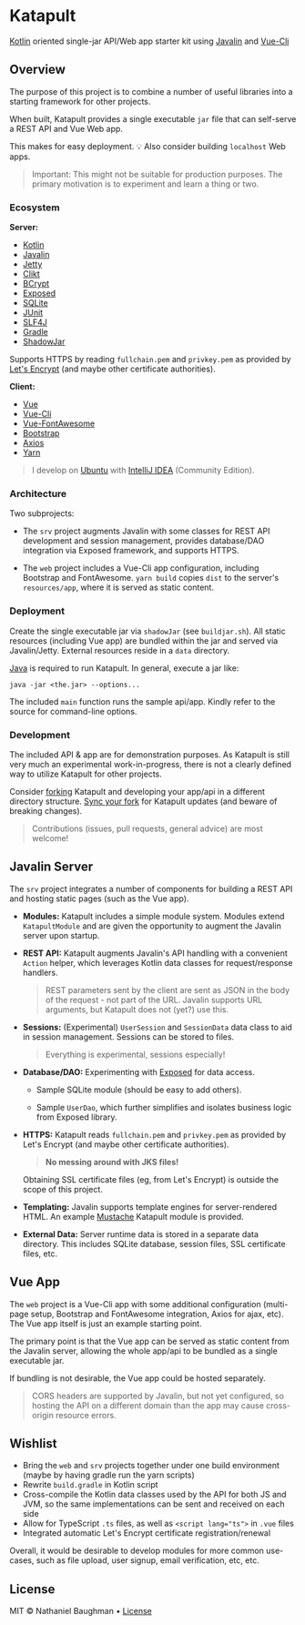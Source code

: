 # Katapult

[Kotlin](https://kotlinlang.org/) oriented single-jar API/Web app starter kit using [Javalin](https://javalin.io) and [Vue-Cli](https://cli.vuejs.org/)

## Overview

The purpose of this project is to combine a number of useful libraries into a starting framework for other projects.

When built, Katapult provides a single executable `jar` file that can self-serve a REST API and Vue Web app.

This makes for easy deployment. :bulb: Also consider building `localhost` Web apps.

> Important: This might not be suitable for production purposes. The primary motivation is to experiment and learn a thing or two.

### Ecosystem

**Server:**

- [Kotlin](https://kotlinlang.org/)
- [Javalin](https://javalin.io)
- [Jetty](https://www.eclipse.org/jetty/)
- [Clikt](https://github.com/ajalt/clikt)
- [BCrypt](https://github.com/patrickfav/bcrypt)
- [Exposed](https://github.com/JetBrains/Exposed)
- [SQLite](https://www.sqlite.org/)
- [JUnit](https://junit.org)
- [SLF4J](https://www.slf4j.org/)
- [Gradle](https://gradle.org/)
- [ShadowJar](https://github.com/johnrengelman/shadow)

Supports HTTPS by reading `fullchain.pem` and `privkey.pem` as provided by [Let's Encrypt](https://letsencrypt.org/) (and maybe other certificate authorities).

**Client:**

- [Vue](https://vuejs.org/)
- [Vue-Cli](https://cli.vuejs.org/)
- [Vue-FontAwesome](https://github.com/FortAwesome/vue-fontawesome)
- [Bootstrap](https://getbootstrap.com)
- [Axios](https://github.com/axios/axios)
- [Yarn](https://yarnpkg.com)

> I develop on [Ubuntu](https://www.ubuntu.com/) with [IntelliJ IDEA](https://www.jetbrains.com/idea/) (Community Edition).

### Architecture

Two subprojects:

- The `srv` project augments Javalin with some classes for REST API development and session management, provides database/DAO integration via Exposed framework, and supports HTTPS.

- The `web` project includes a Vue-Cli app configuration, including Bootstrap and FontAwesome. `yarn build` copies `dist` to the server's `resources/app`, where it is served as static content.

### Deployment

Create the single executable jar via `shadowJar` (see `buildjar.sh`). All static resources (including Vue app) are bundled within the jar and served via Javalin/Jetty. External resources reside in a `data` directory.

[Java](https://java.com) is required to run Katapult. In general, execute a jar like: 

```
java -jar <the.jar> --options...
```

The included `main` function runs the sample api/app. Kindly refer to the source for command-line options.

### Development

The included API & app are for demonstration purposes. As Katapult is still very much an experimental work-in-progress, there is not a clearly defined way to utilize Katapult for other projects.

Consider [forking](https://help.github.com/articles/fork-a-repo/) Katapult and developing your app/api in a different directory structure. [Sync your fork](https://help.github.com/articles/syncing-a-fork/) for Katapult updates (and beware of breaking changes).

> Contributions (issues, pull requests, general advice) are most welcome!

## Javalin Server

The `srv` project integrates a number of components for building a REST API and hosting static pages (such as the Vue app).

- **Modules:** Katapult includes a simple module system. Modules extend `KatapultModule` and are given the opportunity to augment the Javalin server upon startup.

- **REST API:** Katapult augments Javalin's API handling with a convenient `Action` helper, which leverages Kotlin data classes for request/response handlers.

  > REST parameters sent by the client are sent as JSON in the body of the request - not part of the URL. Javalin supports URL arguments, but Katapult does not (yet?) use this.
 
- **Sessions:** (Experimental) `UserSession` and `SessionData` data class to aid in session management. Sessions can be stored to files.

  > Everything is experimental, sessions especially!

- **Database/DAO:** Experimenting with [Exposed](https://github.com/JetBrains/Exposed) for data access.
 
    - Sample SQLite module (should be easy to add others).
    
    - Sample `UserDao`, which further simplifies and isolates business logic from Exposed library.

- **HTTPS:** Katapult reads `fullchain.pem` and `privkey.pem` as provided by Let's Encrypt (and maybe other certificate authorities).

  > **No messing around with JKS files!** 
  
  Obtaining SSL certificate files (eg, from Let's Encrypt) is outside the scope of this project.
  
- **Templating:** Javalin supports template engines for server-rendered HTML. An example [Mustache](https://mustache.github.io/) Katapult module is provided.

- **External Data:** Server runtime data is stored in a separate data directory. This includes SQLite database, session files, SSL certificate files, etc.

## Vue App

The `web` project is a Vue-Cli app with some additional configuration (multi-page setup, Bootstrap and FontAwesome integration, Axios for ajax, etc). The Vue app itself is just an example starting point.

The primary point is that the Vue app can be served as static content from the Javalin server, allowing the whole app/api to be bundled as a single executable jar.

If bundling is not desirable, the Vue app could be hosted separately.

> CORS headers are supported by Javalin, but not yet configured, so hosting the API on a different domain than the app may cause cross-origin resource errors.

## Wishlist

- Bring the `web` and `srv` projects together under one build environment (maybe by having gradle run the yarn scripts)
- Rewrite `build.gradle` in Kotlin script
- Cross-compile the Kotlin data classes used by the API for both JS and JVM, so the same implementations can be sent and received on each side
- Allow for TypeScript `.ts` files, as well as `<script lang="ts">` in `.vue` files
- Integrated automatic Let's Encrypt certificate registration/renewal

Overall, it would be desirable to develop modules for more common use-cases, such as file upload, user signup, email verification, etc, etc.

## License

MIT &copy; Nathaniel Baughman &bull; [License](LICENSE.txt)
